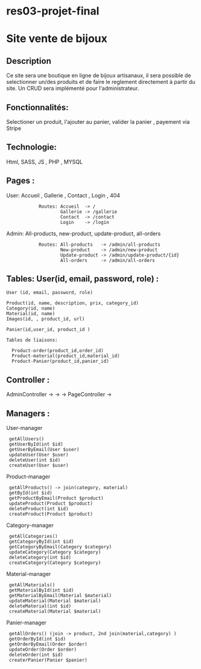 # res03-projet-final


# Site vente de bijoux

## Description

Ce site sera une boutique en ligne de bijoux artisanaux, il sera possible de selectionner un/des produits et de faire le reglement directement à partir du site.
Un CRUD sera implémenté pour l'administrateur.

## Fonctionnalités:

 Selectioner un produit, l'ajouter au panier, valider la panier , payement via Stripe





## Technologie: 

 Html, SASS, JS , PHP , MYSQL

## Pages :
 User: Accueil , Gallerie , Contact , Login  , 404
          
                Routes: Accueil  -> /
                        Gallerie -> /gallerie
                        Contact  -> /contact
                        Login    -> /login
                
  Admin: All-products, new-product, update-product, all-orders
          
                Routes: All-products   -> /admin/all-products
                        New-product    -> /admin/new-product
                        Update-product -> /admin/update-product/{id}
                        All-orders     -> /admin/all-orders
          

## Tables: User(id, email, password, role) :

    User (id, email, password, role)
    
    Product(id, name, description, prix, category_id)
    Category(id, name)
    Material(id, name)
    Images(id, , product_id, url)
    
    Panier(id,user_id, product_id )
    
<!--     Order(id, panier_id,facturation_address, livraison_address, total_price, Date, isPayed?, isSend? ) -->
         
         
    Tables de liaisons: 
      
      Product-order(product_id,order_id)
      Product-material(product_id,material_id)
      Product-Panier(product_id,panier_id)
    
## Controller :
   
   AdminController
     ->
     ->
     ->
   PageController
     ->
    

## Managers :
   User-manager
   
     getAllUsers() 
     getUserById(int $id)
     getUserByEmail(User $user)
     updateUser(User $user)
     deleteUser(int $id)
     createUser(User $user)
     
   Product-manager
   
     getAllProducts() -> join(category, material)
     getById(int $id)
     getProductByEmail(Product $product)
     updateProduct(Product $product)
     deleteProduct(int $id)
     createProduct(Product $product)
     
   Category-manager
   
     getAllCategories()
     getCategoryById(int $id)
     getCategoryByEmail(Category $category)
     updateCategory(Category $category)
     deleteCategory(int $id)
     createCategory(Category $category)
     
   Material-manager
     
     getAllMaterials()
     getMaterialById(int $id)
     getMaterialByEmail(Material $material)
     updateMaterial(Material $material)
     deleteMaterial(int $id)
     createMaterial(Material $material)
     
   Panier-manager
   
     getAllOrders() (join -> product, 2nd join(material,category) ) 
     getOrderById(int $id)
     getOrderByEmail(Order $order)
     updateOrder(Order $order)
     deleteOrder(int $id)
     createrPanier(Panier $panier)
     
                 
                      
